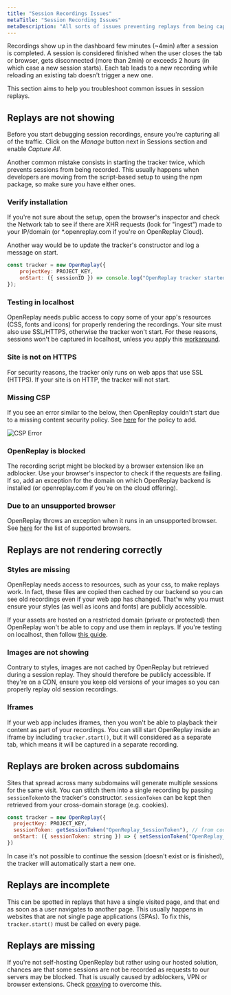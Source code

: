 ```yaml
---
title: "Session Recordings Issues"
metaTitle: "Session Recording Issues"
metaDescription: "All sorts of issues preventing replays from being captured or properly displayed."
---
```


Recordings show up in the dashboard few minutes (~4min) after a session is completed. A session is considered finished when the user closes the tab or browser, gets disconnected (more than 2min) or exceeds 2 hours (in which case a new session starts). Each tab leads to a new recording while reloading an existing tab doesn't trigger a new one.

This section aims to help you troubleshoot common issues in session replays.

## Replays are not showing

Before you start debugging session recordings, ensure you're capturing all of the traffic. Click on the *Manage* button next in Sessions section and enable *Capture All*.

Another common mistake consists in starting the tracker twice, which prevents sessions from being recorded. This usually happens when developers are moving from the script-based setup to using the npm package, so make sure you have either ones.

### Verify installation

If you're not sure about the setup, open the browser's inspector and check the Network tab to see if there are XHR requests (look for "ingest") made to your IP/domain (or *.openreplay.com if you're on OpenReplay Cloud).

Another way would be to update the tracker's constructor and log a message on start.

```js
const tracker = new OpenReplay({
	projectKey: PROJECT_KEY,
	onStart: ({ sessionID }) => console.log("OpenReplay tracker started with session: ", sessionID),
});
```

### Testing in localhost

OpenReplay needs public access to copy some of your app's resources (CSS, fonts and icons) for properly rendering the recordings. Your site must also use SSL/HTTPS, otherwise the tracker won't start. For these reasons, sessions won't be captured in localhost, unless you apply this [workaround](/troubleshooting/localhost).

### Site is not on HTTPS

For security reasons, the tracker only runs on web apps that use SSL (HTTPS). If your site is on HTTP, the tracker will not start.

### Missing CSP

If you see an error similar to the below, then OpenReplay couldn't start due to a missing content security policy. See [here](/troubleshooting/csp) for the policy to add.

![CSP Error](./static/csp-error.jpg#center)

### OpenReplay is blocked

The recording script might be blocked by a browser extension like an adblocker. Use your browser's inspector to check if the requests are failing. If so, add an exception for the domain on which OpenReplay backend is installed (or openreplay.com if you're on the cloud offering).

### Due to an unsupported browser

OpenReplay throws an exception when it runs in an unsupported browser. See [here](/troubleshooting/supported-browsers) for the list of supported browsers.

## Replays are not rendering correctly

### Styles are missing

OpenReplay needs access to resources, such as your css, to make replays work. In fact, these files are copied then cached by our backend so you can see old recordings even if your web app has changed. That'w why you must ensure your styles (as well as icons and fonts) are publicly accessible.

If your assets are hosted on a restricted domain (private or protected) then OpenReplay won't be able to copy and use them in replays. If you're testing on localhost, then follow [this guide](/troubleshooting/localhost).

### Images are not showing

Contrary to styles, images are not cached by OpenReplay but retrieved during a session replay. They should therefore be publicly accessible. If they're on a CDN, ensure you keep old versions of your images so you can properly replay old session recordings.

### Iframes

If your web app includes iframes, then you won't be able to playback their content as part of your recordings. You can still start OpenReplay inside an iframe by including `tracker.start()`, but it will considered as a separate tab, which means it will be captured in a separate recording.

## Replays are broken across subdomains

Sites that spread across many subdomains will generate multiple sessions for the same visit. You can stitch them into a single recording by passing `sessionToken`to the tracker's constructor. `sessionToken` can be kept then retrieved from your cross-domain storage (e.g. cookies).

```js
const tracker = new OpenReplay({
  projectKey: PROJECT_KEY,
  sessionToken: getSessionToken("OpenReplay_SessionToken"), // from cookies
  onStart: ({ sessionToken: string }) => { setSessionToken("OpenReplay_SessionToken", sessionToken) }
})
```
In case it's not possible to continue the session (doesn't exist or is finished), the tracker will automatically start a new one.

## Replays are incomplete

This can be spotted in replays that have a single visited page, and that end as soon as a user navigates to another page. This usually happens in websites that are not single page applications (SPAs). To fix this, `tracker.start()` must be called on every page.

## Replays are missing

If you're not self-hosting OpenReplay but rather using our hosted solution, chances are that some sessions are not be recorded as requests to our servers may be blocked. That is usually caused by adblockers, VPN or browser extensions. Check [proxying](/troubleshooting/proxying) to overcome this.